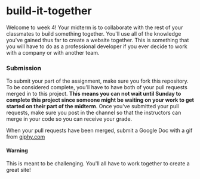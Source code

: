 # build-it-together
Welcome to week 4! Your midterm is to collaborate with the rest of your classmates to build something together. You'll use all of the knowledge you've gained thus far to create a website together. This is something that you will have to do as a professional developer if you ever decide to work with a company or with another team. 

### Submission
To submit your part of the assignment, make sure you fork this repository. To be considered complete, you'll have to have both of your pull requests merged in to this project. **This means you can not wait until Sunday to complete this project since someone might be waiting on your work to get started on their part of the midterm**. Once you've submitted your pull requests, make sure you post in the channel so that the instructors can merge in your code so you can receive your grade.

When your pull requests have been merged, submit a Google Doc with a gif from [giphy.com](giphy.com) 

#### Warning
This is meant to be challenging. You'll all have to work together to create a great site!
